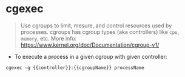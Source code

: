 # cgexec

> Use cgroups to limit, mesure, and control resources used by processes.
> cgroups has cgroup types (aka controllers) like `cpu`, `memory`, etc.
> More info: https://www.kernel.org/doc/Documentation/cgroup-v1/

- To execute a process in a given cgroup with given controller:

`cgexec -g {{controller}}:{{cgroupName}} processName`
